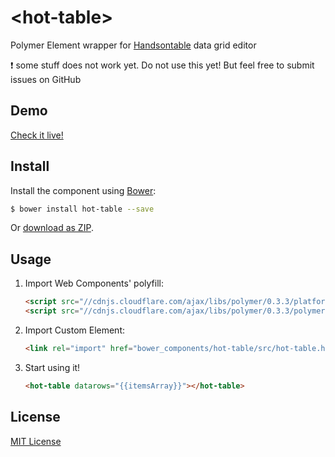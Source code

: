 # &lt;hot-table&gt;

Polymer Element wrapper for [Handsontable](http://handsontable.com/) data grid editor

:exclamation: some stuff does not work yet. Do not use this yet! But feel free to submit issues on GitHub

## Demo

[Check it live!](http://handsontable.github.io/hot-table)

## Install

Install the component using [Bower](http://bower.io/):

```sh
$ bower install hot-table --save
```

Or [download as ZIP](https://github.com/handsontable/hot-table/archive/gh-pages.zip).

## Usage

1. Import Web Components' polyfill:

    ```html
    <script src="//cdnjs.cloudflare.com/ajax/libs/polymer/0.3.3/platform.js"></script>
    <script src="//cdnjs.cloudflare.com/ajax/libs/polymer/0.3.3/polymer.js"></script>
    ```

2. Import Custom Element:

    ```html
    <link rel="import" href="bower_components/hot-table/src/hot-table.html">
    ```

3. Start using it!

    ```html
    <hot-table datarows="{{itemsArray}}"></hot-table>
    ```

## License

[MIT License](http://opensource.org/licenses/MIT)
